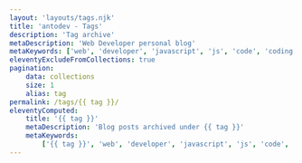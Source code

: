 ```yaml
---
layout: 'layouts/tags.njk'
title: 'antodev - Tags'
description: 'Tag archive'
metaDescription: 'Web Developer personal blog'
metaKeywords: ['web', 'developer', 'javascript', 'js', 'code', 'coding']
eleventyExcludeFromCollections: true
pagination:
    data: collections
    size: 1
    alias: tag
permalink: /tags/{{ tag }}/
eleventyComputed:
    title: '{{ tag }}'
    metaDescription: 'Blog posts archived under {{ tag }}'
    metaKeywords:
        ['{{ tag }}', 'web', 'developer', 'javascript', 'js', 'code', 'coding']
---
```

